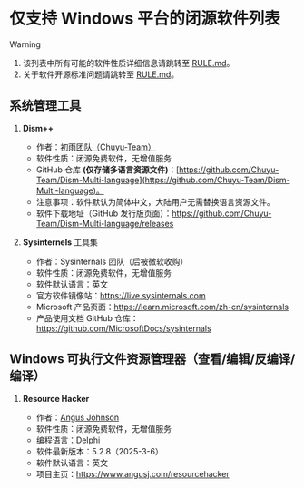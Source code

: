 # 仅支持 Windows 平台的闭源软件列表

> [!WARNING]
> 
> 1. 该列表中所有可能的软件性质详细信息请跳转至 [RULE.md](RULE.md#二-闭源软件列表中所有可能的软件性质)。
> 2. 关于软件开源标准问题请跳转至 [RULE.md](RULE.md#一-定义一个软件是否开源的标准)。

## 系统管理工具

1. **Dism++**
   
   - 作者：[初雨团队（Chuyu-Team）](https://github.com/Chuyu-Team)
   - 软件性质：闭源免费软件，无增值服务
   - GitHub 仓库 **(仅存储多语言资源文件)**：[https://github.com/Chuyu-Team/Dism-Multi-language](https://github.com/Chuyu-Team/Dism-Multi-language)。
   - 注意事项：软件默认为简体中文，大陆用户无需替换语言资源文件。
   - 软件下载地址（GitHub 发行版页面）：https://github.com/Chuyu-Team/Dism-Multi-language/releases

2. **Sysinternels** 工具集

   - 作者：Sysinternals 团队（后被微软收购）
   - 软件性质：闭源免费软件，无增值服务
   - 软件默认语言：英文
   - 官方软件镜像站：https://live.sysinternals.com
   - Microsoft 产品页面：https://learn.microsoft.com/zh-cn/sysinternals
   - 产品使用文档 GitHub 仓库：https://github.com/MicrosoftDocs/sysinternals

## Windows 可执行文件资源管理器（查看/编辑/反编译/编译）

1. **Resource Hacker**

   - 作者：[Angus Johnson](https://github.com/AngusJohnson)
   - 软件性质：闭源免费软件，无增值服务
   - 编程语言：Delphi
   - 软件最新版本：5.2.8（2025-3-6）
   - 软件默认语言：英文
   - 项目主页：https://www.angusj.com/resourcehacker







